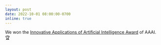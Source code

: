 ```yaml
---
layout: post
date: 2022-10-01 08:00:00-0700
inline: true
---
```


We won the [Innovative Applications of Artificial Intelligence Award](https://aaai.org/Awards/awards.php) of AAAI. :trophy: